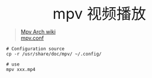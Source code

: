 <div style="text-align: center;font-size: 40px;">mpv 视频播放</div>

> [Mpv Arch wiki](https://wiki.archlinux.org/title/Mpv) \
> [mpv.conf](mpv.conf)

```shell
# Configuration source
cp -r /usr/share/doc/mpv/ ~/.config/

# use 
mpv xxx.mp4
```